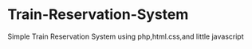 # Train-Reservation-System
Simple Train Reservation System using php,html.css,and little javascript
